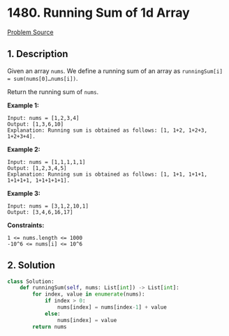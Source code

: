 # 1480. Running Sum of 1d Array

[Problem Source](https://leetcode.com/problems/running-sum-of-1d-array/)

## 1. Description

Given an array `nums`. We define a running sum of an array as `runningSum[i] = sum(nums[0]…nums[i])`.

Return the running sum of `nums`.

**Example 1:**

```text
Input: nums = [1,2,3,4]
Output: [1,3,6,10]
Explanation: Running sum is obtained as follows: [1, 1+2, 1+2+3, 1+2+3+4].
```

**Example 2:**

```text
Input: nums = [1,1,1,1,1]
Output: [1,2,3,4,5]
Explanation: Running sum is obtained as follows: [1, 1+1, 1+1+1, 1+1+1+1, 1+1+1+1+1].
```

**Example 3:**

```text
Input: nums = [3,1,2,10,1]
Output: [3,4,6,16,17]
```

**Constraints:**

```text
1 <= nums.length <= 1000
-10^6 <= nums[i] <= 10^6
```

## 2. Solution

```python
class Solution:
    def runningSum(self, nums: List[int]) -> List[int]:
        for index, value in enumerate(nums):
            if index > 0:
                nums[index] = nums[index-1] + value
            else:
                nums[index] = value
        return nums  
```
